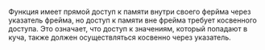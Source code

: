 Функция имеет прямой доступ к памяти внутри своего ферйма через указатель фрейма, но доступ к памяти вне фрейма требует косвенного доступа. Это означает, что доступ к значениям, который попадают в куча, также должен осуществляться косвенно через указатель.